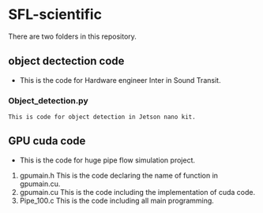 # SFL-scientific

There are two folders in this repository. 
## object dectection code
  - This is the code for Hardware engineer Inter in Sound Transit.
  ### Object_detection.py 
    This is code for object detection in Jetson nano kit. 
## GPU cuda code
  - This is the code for huge pipe flow simulation project. 
  1. gpumain.h
    This is the code declaring the name of function in gpumain.cu.
  2. gpumain.cu
    This is the code including the implementation of cuda code.
  3. Pipe_100.c
    This is the code including all main programming.




